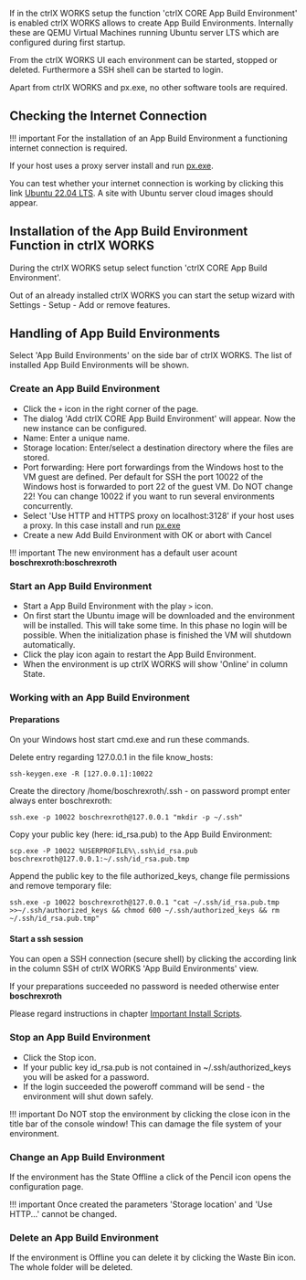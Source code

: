 If in the ctrlX WORKS setup the function 'ctrlX CORE App Build Environment' is enabled ctrlX WORKS allows to create App Build Environments. Internally these are QEMU Virtual Machines running Ubuntu server LTS which are configured during first startup. 

From the ctrlX WORKS UI each environment can be started, stopped or deleted. Furthermore a SSH shell can be started to login.

Apart from ctrlX WORKS and px.exe, no other software tools are required.

## Checking the Internet Connection

!!! important
    For the installation of an App Build Environment a functioning internet connection is required.

If your host uses a proxy server install and run [px.exe](px.md).

You can test whether your internet connection is working by clicking this link [Ubuntu 22.04 LTS](https://cloud-images.ubuntu.com/releases/jammy/release). A site with Ubuntu server cloud images should appear.

## Installation of the App Build Environment Function in ctrlX WORKS

During the ctrlX WORKS setup select function 'ctrlX CORE App Build Environment'.

Out of an already installed ctrlX WORKS you can start the setup wizard with Settings - Setup - Add or remove features.

## Handling of App Build Environments

Select 'App Build Environments' on the side bar of ctrlX WORKS. The list of installed App Build Environments will be shown.

### Create an App Build Environment

* Click the `+` icon in the right corner of the page. 
* The dialog 'Add ctrlX CORE App Build Environment' will appear.  Now the new instance can be configured.
* Name: Enter a unique name.
* Storage location: Enter/select a destination directory where the files are stored.
* Port forwarding: Here port forwardings from the Windows host to the VM guest are defined. Per default for SSH the port 10022 of the Windows host is forwarded to port 22 of the guest VM. Do NOT change 22! You can change 10022 if you want to run several environments concurrently.
* Select 'Use HTTP and HTTPS proxy on localhost:3128' if your host uses a proxy. In this case install and run [px.exe](px.md)
* Create a new Add Build Environment with OK or abort with Cancel

!!! important
    The new environment has a default user acount __boschrexroth:boschrexroth__

### Start an App Build Environment

* Start a App Build Environment with the play `>` icon.
* On first start the Ubuntu image will be downloaded and the environment will be installed. This will take some time. In this phase no login will be possible. When the initialization phase is finished the VM will shutdown automatically. 
* Click the play icon again to restart the App Build Environment.
* When the environment is up ctrlX WORKS will show 'Online' in column State.

### Working with an App Build Environment

#### Preparations

On your Windows host start cmd.exe and run these commands.

Delete entry regarding 127.0.0.1 in the file know_hosts:

	ssh-keygen.exe -R [127.0.0.1]:10022
	
Create the directory /home/boschrexroth/.ssh - on password prompt enter always enter boschrexroth:

	ssh.exe -p 10022 boschrexroth@127.0.0.1 "mkdir -p ~/.ssh"

Copy your public key (here: id_rsa.pub) to the App Build Environment:

	scp.exe -P 10022 %USERPROFILE%\.ssh\id_rsa.pub boschrexroth@127.0.0.1:~/.ssh/id_rsa.pub.tmp

Append the public key to the file authorized_keys, change file permissions and remove temporary file:

	ssh.exe -p 10022 boschrexroth@127.0.0.1 "cat ~/.ssh/id_rsa.pub.tmp >>~/.ssh/authorized_keys && chmod 600 ~/.ssh/authorized_keys && rm ~/.ssh/id_rsa.pub.tmp"

#### Start a ssh session

You can open a SSH connection (secure shell) by clicking the according link in the column SSH of ctrlX WORKS 'App Build Environments' view.

If your preparations succeeded no password is needed otherwise enter __boschrexroth__

Please regard instructions in chapter [Important Install Scripts](install-scripts.md).

### Stop an App Build Environment

* Click the Stop icon.
* If your public key id_rsa.pub is not contained in ~/.ssh/authorized_keys you will be asked for a password.
* If the login succeeded the poweroff command will be send - the environment will shut down safely.

!!! important
    Do NOT stop the environment by clicking the close icon in the title bar of the console window! This can damage the file system of your environment.

### Change an App Build Environment

If the environment has the State Offline a click of the Pencil icon opens the configuration page. 

!!! important
    Once created the parameters 'Storage location' and 'Use HTTP...' cannot be changed.

### Delete an App Build Environment 

If the environment is Offline you can delete it by clicking the Waste Bin icon. The whole folder will be deleted.